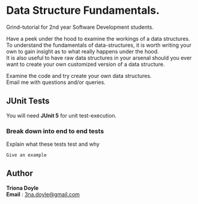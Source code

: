 # Data Structure Fundamentals. 

Grind-tutorial for 2nd year Software Development students.

Have a peek under the hood to examine the workings of a data structures.<br>
To understand the fundamentals of data-structures, it is worth writing your own to gain insight as to what 
really happens under the hood. <br>
It is also useful to have raw data structures in your arsenal should you ever want to create your own customized version of a data structure.

Examine the code and try create your own data structures.<br>
Email me with questions and/or queries.

## JUnit Tests

You will need <b>JUnit 5</b> for unit test-execution.

### Break down into end to end tests

Explain what these tests test and why

```
Give an example
```



## Author

**Triona Doyle** <br>
**Email** : [3na.doyle@gmail.com](mailto:3na.doyle@gmail.com)

